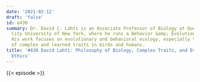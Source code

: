 ```yaml
---
date: '2021-02-12'
draft: 'false'
id: e430
summary: Dr. David C. Lahti is an Associate Professor of Biology at Queens College,
  City University of New York, where he runs a Behavior &amp; Evolution laboratory.
  His work focuses on evolutionary and behavioral ecology, especially the evolution
  of complex and learned traits in birds and humans.
title: '#430 David Lahti: Philosophy of Biology, Complex Traits, and Evolutionary
  Ethics'
---
```

{{< episode >}}
